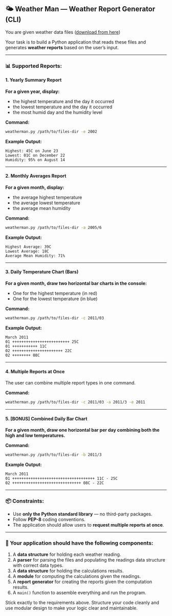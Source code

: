 ## 🌤️ Weather Man — Weather Report Generator (CLI)

You are given weather data files ([download from here](https://drive.google.com/file/d/1nu_ufYsrrXZfcPColXSpPYJB7-xIpkE2/view?usp=drive_link))

Your task is to build a Python application that reads these files and generates **weather reports** based on the user’s input.

---

### 📊 Supported Reports:

#### 1. **Yearly Summary Report**

**For a given year, display:**

* the highest temperature and the day it occurred
* the lowest temperature and the day it occurred
* the most humid day and the humidity level

**Command:**

```bash
weatherman.py /path/to/files-dir -e 2002
```

**Example Output:**

```
Highest: 45C on June 23  
Lowest: 01C on December 22  
Humidity: 95% on August 14
```

---


#### 2. **Monthly Averages Report**

**For a given month, display:**

* the average highest temperature
* the average lowest temperature
* the average mean humidity

**Command:**

```bash
weatherman.py /path/to/files-dir -a 2005/6
```

**Example Output:**

```
Highest Average: 39C  
Lowest Average: 18C  
Average Mean Humidity: 71%
```

---

#### 3. **Daily Temperature Chart (Bars)**

**For a given month, draw two horizontal bar charts in the console:**

* One for the highest temperature (in red)
* One for the lowest temperature (in blue)

**Command:**

```bash
weatherman.py /path/to/files-dir -c 2011/03
```

**Example Output:**

```
March 2011  
01 +++++++++++++++++++++++++ 25C  
01 +++++++++++ 11C  
02 ++++++++++++++++++++++ 22C  
02 ++++++++ 08C
```

---

#### 4. **Multiple Reports at Once**

The user can combine multiple report types in one command.

**Command:**

```bash
weatherman.py /path/to/files-dir -c 2011/03 -a 2011/3 -e 2011
```

---

#### 5. **\[BONUS] Combined Daily Bar Chart**

**For a given month, draw one horizontal bar per day combining both the high and low temperatures.**

**Command:**

```bash
weatherman.py /path/to/files-dir -b 2011/3
```

**Example Output:**

```
March 2011  
01 ++++++++++++++++++++++++++++++++++++ 11C - 25C  
02 ++++++++++++++++++++++++++++++ 08C - 22C
```

---

### 📦 Constraints:

* Use **only the Python standard library** — no third-party packages.
* Follow **PEP-8** coding conventions.
* The application should allow users to **request multiple reports at once**.

---

### 🧱 Your application should have the following components:

1. A **data structure** for holding each weather reading.
2. A **parser** for parsing the files and populating the readings data structure with correct data types.
3. A **data structure** for holding the calculations results.
4. A **module** for computing the calculations given the readings.
5. A **report generator** for creating the reports given the computation results.
6. A `main()` function to assemble everything and run the program.

Stick exactly to the requirements above. Structure your code cleanly and use modular design to make your logic clear and maintainable.